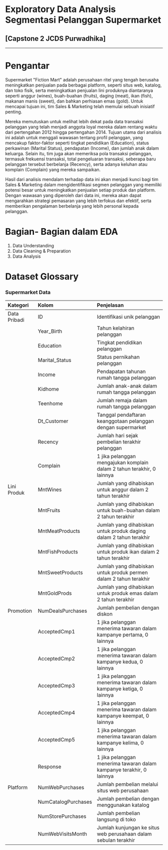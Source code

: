 # Exploratory Data Analysis Segmentasi Pelanggan Supermarket
## [Capstone 2 JCDS Purwadhika]
---

# **Pengantar**
Supermarket "Fiction Mart" adalah perusahaan ritel yang tengah berusaha meningkatkan penjualan pada berbagai platform, seperti situs web, katalog, dan toko fisik, serta meningkatkan penjualan lini produknya diantaranya seperti anggur (wines), buah-buahan (fruits), daging (meat), ikan (fish), makanan manis (sweet), dan bahkan perhiasan emas (gold). Untuk mencapai tujuan ini, tim Sales & Marketing telah memulai sebuah inisiatif penting.

Mereka memutuskan untuk melihat lebih dekat pada data transaksi pelanggan yang telah menjadi anggota loyal mereka dalam rentang waktu dari pertengahan 2012 hingga pertengahan 2014. Tujuan utama dari analisis ini adalah untuk menggali wawasan tentang profil pelanggan, yang mencakup faktor-faktor seperti tingkat pendidikan (Education), status perkawinan (Marital Status), pendapatan (Income), dan jumlah anak dalam keluarga. Selain itu, tim juga akan memeriksa pola transaksi pelanggan, termasuk frekuensi transaksi, total pengeluaran transaksi, seberapa baru pelanggan tersebut berbelanja (Recency), serta adanya keluhan atau komplain (Complain) yang mereka sampaikan.

Hasil dari analisis mendalam terhadap data ini akan menjadi kunci bagi tim Sales & Marketing dalam mengidentifikasi segmen pelanggan yang memiliki potensi besar untuk meningkatkan penjualan setiap produk dan platform. Dengan wawasan yang diperoleh dari data ini, mereka akan dapat mengarahkan strategi pemasaran yang lebih terfokus dan efektif, serta memberikan pengalaman berbelanja yang lebih personal kepada pelanggan.

# Bagian- Bagian dalam EDA

1. Data Understanding
2. Data Cleaning & Preparation
3. Data Analysis


# Dataset Glossary
### Supermarket Data

| Kategori               | Kolom                            | Penjelasan                                                   |
|:------------------------|:----------------------------------|:--------------------------------------------------------------|
| Data Pribadi                 | ID                               | Identifikasi unik pelanggan                                  |
|                        | Year_Birth                       | Tahun kelahiran pelanggan                                    |
|                        | Education                        | Tingkat pendidikan pelanggan                                 |
|                        | Marital_Status                   | Status pernikahan pelanggan                                  |
|                        | Income                           | Pendapatan tahunan rumah tangga pelanggan                     |
|                        | Kidhome                          | Jumlah anak-anak dalam rumah tangga pelanggan                |
|                        | Teenhome                         | Jumlah remaja dalam rumah tangga pelanggan                   |
|                        | Dt_Customer                      | Tanggal pendaftaran keanggotaan pelanggan dengan supermarket               |
|                        | Recency                          | Jumlah hari sejak pembelian terakhir pelanggan                |
|                        | Complain                         | 1 jika pelanggan mengajukan komplain dalam 2 tahun terakhir, 0 lainnya  |
| Lini Produk               | MntWines                         | Jumlah yang dihabiskan untuk anggur dalam 2 tahun terakhir   |
|                        | MntFruits                        | Jumlah yang dihabiskan untuk buah-buahan dalam 2 tahun terakhir |
|                        | MntMeatProducts                  | Jumlah yang dihabiskan untuk produk daging dalam 2 tahun terakhir |
|                        | MntFishProducts                  | Jumlah yang dihabiskan untuk produk ikan dalam 2 tahun terakhir |
|                        | MntSweetProducts                 | Jumlah yang dihabiskan untuk produk permen dalam 2 tahun terakhir |
|                        | MntGoldProds                     | Jumlah yang dihabiskan untuk produk emas dalam 2 tahun terakhir |
| Promotion              | NumDealsPurchases                | Jumlah pembelian dengan diskon                               |
|                        | AcceptedCmp1                     | 1 jika pelanggan menerima tawaran dalam kampanye pertama, 0 lainnya |
|                        | AcceptedCmp2                     | 1 jika pelanggan menerima tawaran dalam kampanye kedua, 0 lainnya |
|                        | AcceptedCmp3                     | 1 jika pelanggan menerima tawaran dalam kampanye ketiga, 0 lainnya |
|                        | AcceptedCmp4                     | 1 jika pelanggan menerima tawaran dalam kampanye keempat, 0 lainnya |
|                        | AcceptedCmp5                     | 1 jika pelanggan menerima tawaran dalam kampanye kelima, 0 lainnya |
|                        | Response                         | 1 jika pelanggan menerima tawaran dalam kampanye terakhir, 0 lainnya |
| Platform                  | NumWebPurchases                   | Jumlah pembelian melalui situs web perusahaan                 |
|                        | NumCatalogPurchases               | Jumlah pembelian dengan menggunakan katalog                   |
|                        | NumStorePurchases                | Jumlah pembelian langsung di toko                            |
|                        | NumWebVisitsMonth                 | Jumlah kunjungan ke situs web perusahaan dalam sebulan terakhir |
